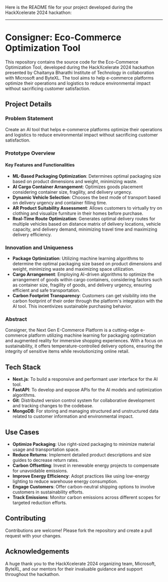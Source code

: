 Here is the README file for your project developed during the HackXcelerate 2024 hackathon:

---

# Consigner: Eco-Commerce Optimization Tool

This repository contains the source code for the Eco-Commerce Optimization Tool, developed during the HackXcelerate 2024 hackathon presented by Chaitanya Bharathi Institute of Technology in collaboration with Microsoft and ByteXL. The tool aims to help e-commerce platforms optimize their operations and logistics to reduce environmental impact without sacrificing customer satisfaction.

## Project Details
### Problem Statement
Create an AI tool that helps e-commerce platforms optimize their operations and logistics to reduce environmental impact without sacrificing customer satisfaction.

### Prototype Overview
#### Key Features and Functionalities
- **ML-Based Packaging Optimization**: Determines optimal packaging size based on product dimensions and weight, minimizing waste.
- **AI Cargo Container Arrangement**: Optimizes goods placement considering container size, fragility, and delivery urgency.
- **Dynamic Vehicle Selection**: Chooses the best mode of transport based on delivery urgency and container filling time.
- **AR Product Suitability Assessment**: Allows customers to virtually try on clothing and visualize furniture in their homes before purchase.
- **Real-Time Route Optimization**: Generates optimal delivery routes for multiple vehicles based on distance matrix of delivery locations, vehicle capacity, and delivery demand, minimizing travel time and maximizing delivery efficiency.

### Innovation and Uniqueness
- **Package Optimization**: Utilizing machine learning algorithms to determine the optimal packaging size based on product dimensions and weight, minimizing waste and maximizing space utilization.
- **Cargo Arrangement**: Employing AI-driven algorithms to optimize the arrangement of goods within cargo containers, considering factors such as container size, fragility of goods, and delivery urgency, ensuring efficient and safe transportation.
- **Carbon Footprint Transparency**: Customers can get visibility into the carbon footprint of their order through the platform's integration with the AI tool. This incentivizes sustainable purchasing behavior.

### Abstract
Consigner, the Next Gen E-Commerce Platform is a cutting-edge e-commerce platform utilizing machine learning for packaging optimization and augmented reality for immersive shopping experiences. With a focus on sustainability, it offers temperature-controlled delivery options, ensuring the integrity of sensitive items while revolutionizing online retail.

## Tech Stack
- **Next.js**: To build a responsive and performant user interface for the AI tool.
- **FastAPI**: To develop and expose APIs for the AI models and optimization algorithms.
- **Git**: Distributed version control system for collaborative development and tracking changes to the codebase.
- **MongoDB**: For storing and managing structured and unstructured data related to customer information and environmental impact.

## Use Cases
- **Optimize Packaging**: Use right-sized packaging to minimize material usage and transportation space.
- **Reduce Returns**: Implement detailed product descriptions and size guides to decrease return rates.
- **Carbon Offsetting**: Invest in renewable energy projects to compensate for unavoidable emissions.
- **Improve Energy Efficiency**: Adopt practices like using low-energy lighting to reduce warehouse energy consumption.
- **Engage Customers**: Offer carbon-neutral shipping options to involve customers in sustainability efforts.
- **Track Emissions**: Monitor carbon emissions across different scopes for targeted reduction efforts.

## Contributing
Contributions are welcome! Please fork the repository and create a pull request with your changes.

## Acknowledgements
A huge thank you to the HackXcelerate 2024 organizing team, Microsoft, ByteXL, and our mentors for their invaluable guidance and support throughout the hackathon.
